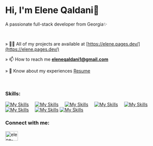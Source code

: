 # Hi, I'm Elene Qaldani👋</h1>

A passionate full-stack developer from Georgia✨

<br/>

&raquo; 👩‍💻 All of my projects are available at [https://elene.pages.dev/](https://elene.pages.dev/)

&raquo; 📫 How to reach me **eleneqaldani1@gmail.com**

&raquo; 📄 Know about my experiences [Resume](https://www.dropbox.com/scl/fi/sjum75iaec0ma0zvdswhx/Resume.pdf?rlkey=igt9llrgp1eyf5ij3ufcapbpn&dl=0)

<br/>

### Skills:

[![My Skills](https://skillicons.dev/icons?i=html,css)](https://skillicons.dev) &nbsp;&nbsp;&nbsp; [![My Skills](https://skillicons.dev/icons?i=js,ts)](https://skillicons.dev) 
 &nbsp;&nbsp;&nbsp; [![My Skills](https://skillicons.dev/icons?i=react,redux)](https://skillicons.dev) &nbsp;&nbsp;&nbsp; [![My Skills](https://skillicons.dev/icons?i=tailwind,scss,bootstrap,materialui,styledcomponents)](https://skillicons.dev) &nbsp;&nbsp;&nbsp; [![My Skills](https://skillicons.dev/icons?i=figma)](https://skillicons.dev) &nbsp;&nbsp;&nbsp; [![My Skills](https://skillicons.dev/icons?i=nodejs,express,mongodb)](https://skillicons.dev) &nbsp;&nbsp;&nbsp; [![My Skills](https://skillicons.dev/icons?i=c#)](https://skillicons.dev) [![My Skills](https://skillicons.dev/icons?i=unity)](https://skillicons.dev)

<h3 align="left">Connect with me:</h3>
<p align="left">
<a href="https://linkedin.com/in/elene-qaldani" target="blank"><img align="center" src="https://raw.githubusercontent.com/rahuldkjain/github-profile-readme-generator/master/src/images/icons/Social/linked-in-alt.svg" alt="elene-qaldani" height="30" width="40" /></a>
</p>
